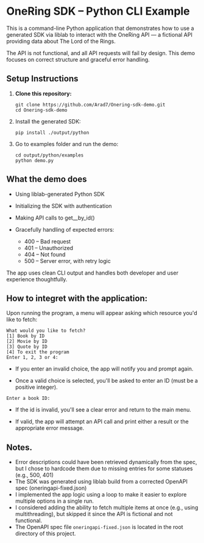 # OneRing SDK – Python CLI Example

This is a command-line Python application that demonstrates how to use a generated SDK via liblab to interact with the OneRing API — a fictional API providing data about The Lord of the Rings.

The API is not functional, and all API requests will fail by design. 
This demo focuses on correct structure and graceful error handling.

## Setup Instructions

1. **Clone this repository:**
   ```
   git clone https://github.com/Arad7/Onering-sdk-demo.git
   cd Onering-sdk-demo
2. Install the generated SDK:
   ```
   pip install ./output/python
3. Go to examples folder and run the demo:
   ```
   cd output/python/examples
   python demo.py
## What the demo does

* Using liblab-generated Python SDK

* Initializing the SDK with authentication

* Making API calls to get_<resource>_by_id()

* Gracefully handling of expected errors:
   - 400 – Bad request
   - 401 – Unauthorized
   - 404 – Not found
   - 500 – Server error, with retry logic

The app uses clean CLI output and handles both developer and user experience thoughtfully.

## How to integret with the application:
Upon running the program, a menu will appear asking which resource you'd like to fetch:
   ```
   What would you like to fetch?
   [1] Book by ID
   [2] Movie by ID
   [3] Quote by ID
   [4] To exit the program
   Enter 1, 2, 3 or 4:
   ```

* If you enter an invalid choice, the app will notify you and prompt again.

* Once a valid choice is selected, you'll be asked to enter an ID (must be a positive integer).
```
Enter a book ID:
```
* If the id is invalid, you'll see a clear error and return to the main menu.

* If valid, the app will attempt an API call and print either a result or the appropriate error message.

## Notes.
* Error descriptions could have been retrieved dynamically from the spec, but I chose to hardcode them due to missing entries for some statuses (e.g., 500, 401)
* The SDK was generated using liblab build from a corrected OpenAPI spec (oneringapi-fixed.json)
* I implemented the app logic using a loop to make it easier to explore multiple options in a single run.
* I considered adding the ability to fetch multiple items at once (e.g., using multithreading), but skipped it since the API is fictional and not functional.
* The OpenAPI spec file `oneringapi-fixed.json` is located in the root directory of this project.
